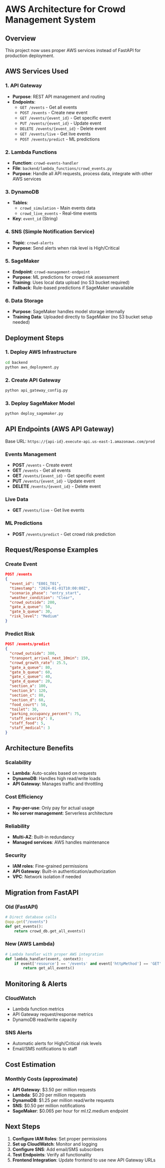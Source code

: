 # AWS Architecture for Crowd Management System

## Overview
This project now uses proper AWS services instead of FastAPI for production deployment.

## AWS Services Used

### 1. **API Gateway** 
- **Purpose**: REST API management and routing
- **Endpoints**:
  - `GET /events` - Get all events
  - `POST /events` - Create new event
  - `GET /events/{event_id}` - Get specific event
  - `PUT /events/{event_id}` - Update event
  - `DELETE /events/{event_id}` - Delete event
  - `GET /events/live` - Get live events
  - `POST /events/predict` - ML predictions

### 2. **Lambda Functions**
- **Function**: `crowd-events-handler`
- **File**: `backend/lambda_functions/crowd_events.py`
- **Purpose**: Handle all API requests, process data, integrate with other AWS services

### 3. **DynamoDB**
- **Tables**:
  - `crowd_simulation` - Main events data
  - `crowd_live_events` - Real-time events
- **Key**: `event_id` (String)

### 4. **SNS (Simple Notification Service)**
- **Topic**: `crowd-alerts`
- **Purpose**: Send alerts when risk level is High/Critical

### 5. **SageMaker**
- **Endpoint**: `crowd-management-endpoint`
- **Purpose**: ML predictions for crowd risk assessment
- **Training**: Uses local data upload (no S3 bucket required)
- **Fallback**: Rule-based predictions if SageMaker unavailable

### 6. **Data Storage**
- **Purpose**: SageMaker handles model storage internally
- **Training Data**: Uploaded directly to SageMaker (no S3 bucket setup needed)

## Deployment Steps

### 1. Deploy AWS Infrastructure
```bash
cd backend
python aws_deployment.py
```

### 2. Create API Gateway
```bash
python api_gateway_config.py
```

### 3. Deploy SageMaker Model
```bash
python deploy_sagemaker.py
```

## API Endpoints (AWS API Gateway)

Base URL: `https://{api-id}.execute-api.us-east-1.amazonaws.com/prod`

### Events Management
- **POST** `/events` - Create event
- **GET** `/events` - Get all events  
- **GET** `/events/{event_id}` - Get specific event
- **PUT** `/events/{event_id}` - Update event
- **DELETE** `/events/{event_id}` - Delete event

### Live Data
- **GET** `/events/live` - Get live events

### ML Predictions
- **POST** `/events/predict` - Get crowd risk prediction

## Request/Response Examples

### Create Event
```json
POST /events
{
  "event_id": "E001_T01",
  "timestamp": "2024-01-01T10:00:00Z",
  "scenario_phase": "entry_start",
  "weather_condition": "Clear",
  "crowd_outside": 200,
  "gate_a_queue": 50,
  "gate_b_queue": 30,
  "risk_level": "Medium"
}
```

### Predict Risk
```json
POST /events/predict
{
  "crowd_outside": 300,
  "transport_arrival_next_10min": 150,
  "crowd_growth_rate": 25.5,
  "gate_a_queue": 80,
  "gate_b_queue": 60,
  "gate_c_queue": 40,
  "gate_d_queue": 20,
  "section_a": 100,
  "section_b": 120,
  "section_c": 80,
  "section_d": 60,
  "food_court": 50,
  "toilet": 30,
  "parking_occupancy_percent": 75,
  "staff_security": 8,
  "staff_food": 5,
  "staff_medical": 3
}
```

## Architecture Benefits

### Scalability
- **Lambda**: Auto-scales based on requests
- **DynamoDB**: Handles high read/write loads
- **API Gateway**: Manages traffic and throttling

### Cost Efficiency
- **Pay-per-use**: Only pay for actual usage
- **No server management**: Serverless architecture

### Reliability
- **Multi-AZ**: Built-in redundancy
- **Managed services**: AWS handles maintenance

### Security
- **IAM roles**: Fine-grained permissions
- **API Gateway**: Built-in authentication/authorization
- **VPC**: Network isolation if needed

## Migration from FastAPI

### Old (FastAPI)
```python
# Direct database calls
@app.get("/events")
def get_events():
    return crowd_db.get_all_events()
```

### New (AWS Lambda)
```python
# Lambda handler with proper AWS integration
def lambda_handler(event, context):
    if event['resource'] == '/events' and event['httpMethod'] == 'GET':
        return get_all_events()
```

## Monitoring & Alerts

### CloudWatch
- Lambda function metrics
- API Gateway request/response metrics
- DynamoDB read/write capacity

### SNS Alerts
- Automatic alerts for High/Critical risk levels
- Email/SMS notifications to staff

## Cost Estimation

### Monthly Costs (approximate)
- **API Gateway**: $3.50 per million requests
- **Lambda**: $0.20 per million requests
- **DynamoDB**: $1.25 per million read/write requests
- **SNS**: $0.50 per million notifications
- **SageMaker**: $0.065 per hour for ml.t2.medium endpoint

## Next Steps

1. **Configure IAM Roles**: Set proper permissions
2. **Set up CloudWatch**: Monitor and logging
3. **Configure SNS**: Add email/SMS subscribers
4. **Test Endpoints**: Verify all functionality
5. **Frontend Integration**: Update frontend to use new API Gateway URLs